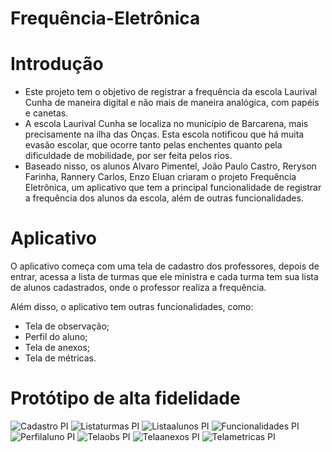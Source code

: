 # Frequência-Eletrônica

<h1>Introdução</h1>
<ul>
<li>Este projeto tem o objetivo de registrar a frequência da escola Laurival Cunha de maneira digital e não mais de maneira analógica, com papéis e canetas.</li>
<li>A escola Laurival Cunha se localiza no município de Barcarena, mais precisamente na ilha das Onças. Esta escola notificou que há muita evasão escolar, que ocorre tanto pelas enchentes quanto pela dificuldade de mobilidade, por ser feita pelos rios.</li>
<lI>Baseado nisso, os alunos Alvaro Pimentel, João Paulo Castro, Reryson Farinha, Rannery Carlos, Enzo Eluan criaram o projeto Frequência Eletrônica, um aplicativo que tem a principal funcionalidade de registrar a frequência dos alunos da escola, além de outras funcionalidades.</li>
</ul>

<h1>Aplicativo</h1>
<p>O aplicativo começa com uma tela de cadastro dos professores, depois de entrar, acessa a lista de turmas que ele ministra e cada turma tem sua lista de alunos cadastrados, onde o professor realiza a frequência.</p>
<p>Além disso, o aplicativo tem outras funcionalidades, como: </p>
<ul>
<li>Tela de observação;</li>
<li>Perfil do aluno;</li>
<li>Tela de anexos;</li>
<li>Tela de métricas.</li>
</ul>


<h1>Protótipo de alta fidelidade</h1>

![Cadastro PI](https://user-images.githubusercontent.com/119829559/208761753-182581a9-4aa1-44d8-8558-1b11dd29f251.png)
![Listaturmas PI](https://user-images.githubusercontent.com/119829559/208761996-274e8323-2e4b-4bc8-b7fc-4bad0f8a9715.png)
![Listaalunos PI](https://user-images.githubusercontent.com/119829559/208762178-d911c81f-25fb-4e2e-bb65-b20b4e71c321.png)
![Funcionalidades PI](https://user-images.githubusercontent.com/119829559/208762204-d6be30b5-3e16-453a-9c21-32d83e7e4ba3.png)
![Perfilaluno PI](https://user-images.githubusercontent.com/119829559/208762241-bff451e2-1535-4180-b6d9-dfcf7b77d4a4.png)
![Telaobs PI](https://user-images.githubusercontent.com/119829559/208762347-3a49bc1c-6177-42a5-be2f-06559c1e9dec.png)
![Telaanexos PI](https://user-images.githubusercontent.com/119829559/208762360-2ecd669b-ca95-4221-8132-53c2372d9566.png)
![Telametricas PI](https://user-images.githubusercontent.com/119829559/208762389-fb39c71f-9d1f-4be1-a90f-116ca0119fec.png)
